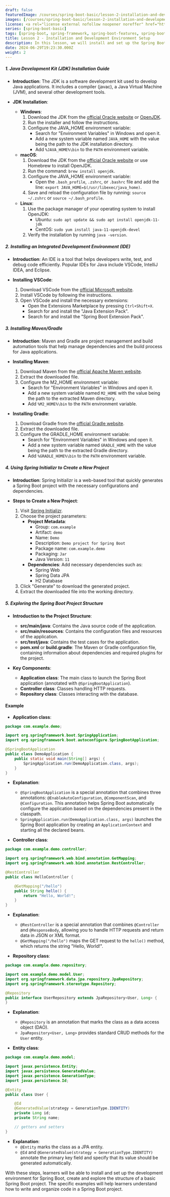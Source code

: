 ```yaml
---
draft: false
featuredImage: /courses/spring-boot-basic/lesson-2-installation-and-development-environment-setup.webp
images: [/courses/spring-boot-basic/lesson-2-installation-and-development-environment-setup.webp]
license: <a rel="license external nofollow noopener noreffer" href="https://creativecommons.org/licenses/by-nc/4.0/" target="_blank">CC BY-NC 4.0</a>
series: [spring-boot-basic]
tags: [spring-boot, spring-framework, spring-boot-features, spring-boot-history]
title: Lesson 2 - Installation and Development Environment Setup
description: In this lesson, we will install and set up the Spring Boot development environment on your personal computer, so you can start developing Spring Boot applications without having to install many things.
date: 2024-06-29T19:23:30.000Z
weight: 2
---
```


##### 1. Java Development Kit (JDK) Installation Guide

-   **Introduction**: The JDK is a software development kit used to develop Java applications. It includes a compiler (javac), a Java Virtual Machine (JVM), and several other development tools.

-   **JDK Installation**:
    -   **Windows**:
        1.  Download the JDK from the [official Oracle website](https://www.oracle.com/java/technologies/javase-downloads.html) or [OpenJDK](https://jdk.java.net/).
        2.  Run the installer and follow the instructions.
        3.  Configure the JAVA_HOME environment variable:
            -   Search for "Environment Variables" in Windows and open it.
            -   Add a new system variable named `JAVA_HOME` with the value being the path to the JDK installation directory.
            -   Add `%JAVA_HOME%\bin` to the `PATH` environment variable.
    -   **macOS**:
        1.  Download the JDK from the [official Oracle website](https://www.oracle.com/java/technologies/javase-downloads.html) or use Homebrew to install OpenJDK.
        2.  Run the command: `brew install openjdk`.
        3.  Configure the JAVA_HOME environment variable:
            -   Open the `.bash_profile`, `.zshrc`, or `.bashrc` file and add the line: `export JAVA_HOME=$(/usr/libexec/java_home)`.
        4.  Save and reload the configuration file by running: `source ~/.zshrc` or `source ~/.bash_profile`.
    -   **Linux**:
        1.  Use the package manager of your operating system to install OpenJDK:
            -   Ubuntu: `sudo apt update && sudo apt install openjdk-11-jdk`
            -   CentOS: `sudo yum install java-11-openjdk-devel`
        2.  Verify the installation by running `java -version`.

##### 2. Installing an Integrated Development Environment (IDE)

-   **Introduction**: An IDE is a tool that helps developers write, test, and debug code efficiently. Popular IDEs for Java include VSCode, IntelliJ IDEA, and Eclipse.

-   **Installing VSCode**:
    1.  Download VSCode from the [official Microsoft website](https://code.visualstudio.com/).
    2.  Install VSCode by following the instructions.
    3.  Open VSCode and install the necessary extensions:
        -   Open the Extensions Marketplace by pressing `Ctrl+Shift+X`.
        -   Search for and install the "Java Extension Pack".
        -   Search for and install the "Spring Boot Extension Pack".

##### 3. Installing Maven/Gradle

-   **Introduction**: Maven and Gradle are project management and build automation tools that help manage dependencies and the build process for Java applications.

-   **Installing Maven**:
    1.  Download Maven from the [official Apache Maven website](https://maven.apache.org/download.cgi).
    2.  Extract the downloaded file.
    3.  Configure the M2_HOME environment variable:
        -   Search for "Environment Variables" in Windows and open it.
        -   Add a new system variable named `M2_HOME` with the value being the path to the extracted Maven directory.
        -   Add `%M2_HOME%\bin` to the `PATH` environment variable.

-   **Installing Gradle**:
    1.  Download Gradle from the [official Gradle website](https://gradle.org/install/).
    2.  Extract the downloaded file.
    3.  Configure the GRADLE_HOME environment variable:
        -   Search for "Environment Variables" in Windows and open it.
        -   Add a new system variable named `GRADLE_HOME` with the value being the path to the extracted Gradle directory.
        -   Add `%GRADLE_HOME%\bin` to the `PATH` environment variable.

##### 4. Using Spring Initializr to Create a New Project

-   **Introduction**: Spring Initializr is a web-based tool that quickly generates a Spring Boot project with the necessary configurations and dependencies.

-   **Steps to Create a New Project**:
    1.  Visit [Spring Initializr](https://start.spring.io/).
    2.  Choose the project parameters:
        -   **Project Metadata**:
            -   Group: `com.example`
            -   Artifact: `demo`
            -   Name: `Demo`
            -   Description: `Demo project for Spring Boot`
            -   Package name: `com.example.demo`
            -   Packaging: `Jar`
            -   Java Version: `11`
        -   **Dependencies**: Add necessary dependencies such as:
            -   Spring Web
            -   Spring Data JPA
            -   H2 Database
    3.  Click "Generate" to download the generated project.
    4.  Extract the downloaded file into the working directory.

##### 5. Exploring the Spring Boot Project Structure

-   **Introduction to the Project Structure**:
    -   **src/main/java**: Contains the Java source code of the application.
    -   **src/main/resources**: Contains the configuration files and resources of the application.
    -   **src/test/java**: Contains the test cases for the application.
    -   **pom.xml** or **build.gradle**: The Maven or Gradle configuration file, containing information about dependencies and required plugins for the project.

-   **Key Components**:
    -   **Application class**: The main class to launch the Spring Boot application (annotated with `@SpringBootApplication`).
    -   **Controller class**: Classes handling HTTP requests.
    -   **Repository class**: Classes interacting with the database.

#### Example

-   **Application class**:

```java
package com.example.demo;

import org.springframework.boot.SpringApplication;
import org.springframework.boot.autoconfigure.SpringBootApplication;

@SpringBootApplication
public class DemoApplication {
    public static void main(String[] args) {
        SpringApplication.run(DemoApplication.class, args);
    }
}
```

-   **Explanation**:
    -   `@SpringBootApplication` is a special annotation that combines three annotations: `@EnableAutoConfiguration`, `@ComponentScan`, and `@Configuration`. This annotation helps Spring Boot automatically configure the application based on the dependencies present in the classpath.
    -   `SpringApplication.run(DemoApplication.class, args)` launches the Spring Boot application by creating an `ApplicationContext` and starting all the declared beans.

-   **Controller class**:

```java
package com.example.demo.controller;

import org.springframework.web.bind.annotation.GetMapping;
import org.springframework.web.bind.annotation.RestController;

@RestController
public class HelloController {

    @GetMapping("/hello")
    public String hello() {
        return "Hello, World!";
    }
}
```

-   **Explanation**:
    -   `@RestController` is a special annotation that combines `@Controller` and `@ResponseBody`, allowing you to handle HTTP requests and return data in JSON or XML format.
    -   `@GetMapping("/hello")` maps the GET request to the `hello()` method, which returns the string "Hello, World!".

-   **Repository class**:

```java
package com.example.demo.repository;

import com.example.demo.model.User;
import org.springframework.data.jpa.repository.JpaRepository;
import org.springframework.stereotype.Repository;

@Repository
public interface UserRepository extends JpaRepository<User, Long> {
}
```

-   **Explanation**:
    -   `@Repository` is an annotation that marks the class as a data access object (DAO).
    -   `JpaRepository<User, Long>` provides standard CRUD methods for the `User` entity.

-   **Entity class**:

```java
package com.example.demo.model;

import javax.persistence.Entity;
import javax.persistence.GeneratedValue;
import javax.persistence.GenerationType;
import javax.persistence.Id;

@Entity
public class User {

    @Id
    @GeneratedValue(strategy = GenerationType.IDENTITY)
    private Long id;
    private String name;

    // getters and setters
}
```

-   **Explanation**:
    -   `@Entity` marks the class as a JPA entity.
    -   `@Id` and `@GeneratedValue(strategy = GenerationType.IDENTITY)` annotate the primary key field and specify that its value should be generated automatically.

With these steps, learners will be able to install and set up the development environment for Spring Boot, create and explore the structure of a basic Spring Boot project. The specific examples will help learners understand how to write and organize code in a Spring Boot project.
